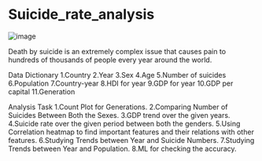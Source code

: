 # Suicide_rate_analysis
![image](https://user-images.githubusercontent.com/122566558/233474983-2081c9f4-d780-4109-9605-936ead57f430.png)

Death by suicide is an extremely complex issue that causes pain to hundreds of thousands of people every year around the world. 

Data Dictionary
1.Country
2.Year
3.Sex
4.Age
5.Number of suicides
6.Population
7.Country-year
8.HDI for year
9.GDP for year
10.GDP per capital
11.Generation
  
Analysis Task
  1.Count Plot for Generations.
  2.Comparing Number of Suicides Between Both the Sexes.
  3.GDP trend over the given years.
  4.Suicide rate over the given period between both the genders.
  5.Using Correlation heatmap to find important features and their relations with other features.
  6.Studying Trends between Year and Suicide Numbers.
  7.Studying Trends between Year and Population.
  8.ML for checking the accuracy.
